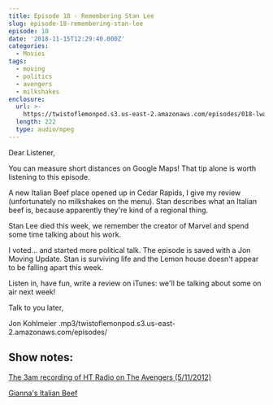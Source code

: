 ```yaml
---
title: Episode 18 - Remembering Stan Lee
slug: episode-18-remembering-stan-lee
episode: 18
date: '2018-11-15T12:29:40.000Z'
categories:
  - Movies
tags:
  - moving
  - politics
  - avengers
  - milkshakes
enclosure:
  url: >-
    https://twistoflemonpod.s3.us-east-2.amazonaws.com/episodes/018-lwatol-20181115.mp3 
  length: 222
  type: audio/mpeg
---
```


Dear Listener,

You can measure short distances on Google Maps! That tip alone is worth listening to this episode.

A new Italian Beef place opened up in Cedar Rapids, I give my review (unfortunately no milkshakes on the menu). Stan describes what an Italian beef is, because apparently they're kind of a regional thing.

Stan Lee died this week, we remember the creator of Marvel and spend some time talking about his work.

I voted... and started more political talk. The episode is saved with a Jon Moving Update. Stan is surviving life and the Lemon house doesn't appear to be falling apart this week.

Listen in, have fun, write a review on iTunes: we'll be talking about some on air next week!

Talk to you later,

Jon Kohlmeier
.mp3/twistoflemonpod.s3.us-east-2.amazonaws.com/episodes/
## Show notes:

[The 3am recording of HT Radio on The Avengers (5/11/2012)](https://media.higherthings.org/podcasts/legacy-cast/episode-186-may-11th-2012/)

[Gianna's Italian Beef](http://giannasbeef.com)
